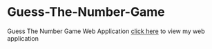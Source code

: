 # Guess-The-Number-Game
Guess The Number Game Web Application
[click here](http://www.numberx.ml) to view my web application
